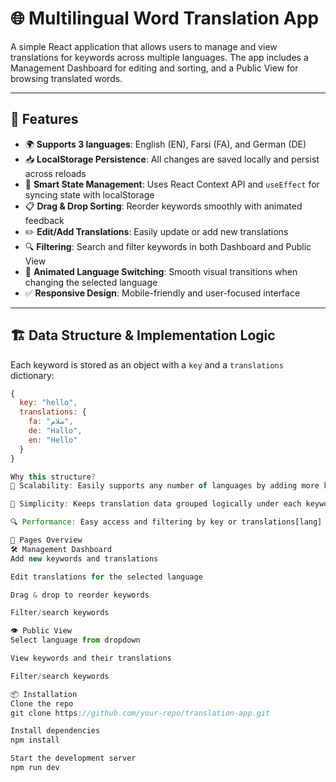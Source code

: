 # 🌐 Multilingual Word Translation App

A simple React application that allows users to manage and view translations for keywords across multiple languages. The app includes a Management Dashboard for editing and sorting, and a Public View for browsing translated words.

---

## 🚀 Features

- 🌍 **Supports 3 languages**: English (EN), Farsi (FA), and German (DE)
- 📥 **LocalStorage Persistence**: All changes are saved locally and persist across reloads
- 🧠 **Smart State Management**: Uses React Context API and `useEffect` for syncing state with localStorage
- 📋 **Drag & Drop Sorting**: Reorder keywords smoothly with animated feedback
- ✏️ **Edit/Add Translations**: Easily update or add new translations
- 🔍 **Filtering**: Search and filter keywords in both Dashboard and Public View
- 🎨 **Animated Language Switching**: Smooth visual transitions when changing the selected language
- ✅ **Responsive Design**: Mobile-friendly and user-focused interface

---

## 🏗️ Data Structure & Implementation Logic

Each keyword is stored as an object with a `key` and a `translations` dictionary:
```js
{
  key: "hello",
  translations: {
    fa: "سلام",
    de: "Hallo",
    en: "Hello"
  }
}

Why this structure?
🔁 Scalability: Easily supports any number of languages by adding more keys to the translations object.

🧹 Simplicity: Keeps translation data grouped logically under each keyword.

🔍 Performance: Easy access and filtering by key or translations[lang] without complex lookups.

📄 Pages Overview
🛠️ Management Dashboard
Add new keywords and translations

Edit translations for the selected language

Drag & drop to reorder keywords

Filter/search keywords

👁️ Public View
Select language from dropdown

View keywords and their translations

Filter/search keywords

📦 Installation
Clone the repo
git clone https://github.com/your-repo/translation-app.git

Install dependencies
npm install

Start the development server
npm run dev

